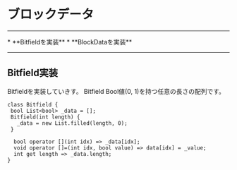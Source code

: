 # ブロックデータ
<hr>
* **Bitfieldを実装**
* **BlockDataを実装**
<hr>


## Bitfield実装

Bitfieldを実装していきす。 Bitfield Bool値(0, 1)を持つ任意の長さの配列です。

```
class Bitfield {
 bool List<bool> _data = [];
 Bitfield(int length) {
   _data = new List.filled(length, 0);
 }

  bool operator [](int idx) => _data[idx];
  void operator []=(int idx, bool value) => data[idx] = _value;
  int get length => _data.length;
}
```


